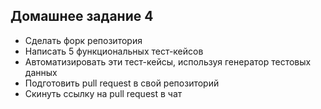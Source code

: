 ## Домашнее задание 4

- Сделать форк репозитория
- Написать 5 функциональных тест-кейсов
- Автоматизировать эти тест-кейсы, используя генератор тестовых данных
- Подготовить pull request в свой репозиторий
- Скинуть ссылку на pull request  в чат

